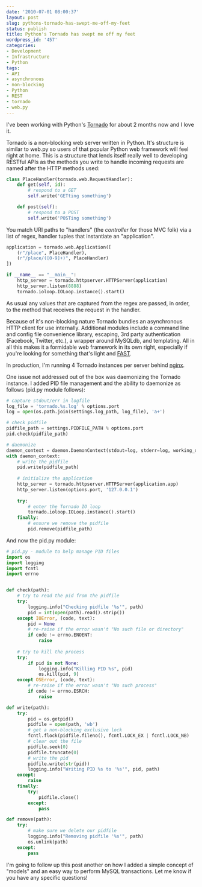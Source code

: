 ```yaml
---
date: '2010-07-01 08:00:37'
layout: post
slug: pythons-tornado-has-swept-me-off-my-feet
status: publish
title: Python's Tornado has swept me off my feet
wordpress_id: '457'
categories:
- Development
- Infrastructure
- Python
tags:
- API
- asynchronous
- non-blocking
- Python
- REST
- tornado
- web.py
---
```


I've been working with Python's [Tornado](http://www.tornadoweb.org/) for about 2 months now and I love it.

Tornado is a non-blocking web server written in Python.  It's structure is similar to web.py so users of that popular Python web framework will feel right at home.  This is a structure that lends itself really well to developing RESTful APIs as the methods you write to handle incoming requests are named after the HTTP methods used:

```python
class PlaceHandler(tornado.web.RequestHandler):
    def get(self, id):
        # respond to a GET
        self.write('GETting something')

    def post(self):
        # respond to a POST
        self.write('POSTing something')
```

You match URI paths to "handlers" (the _controller_ for those MVC folk) via a list of regex, handler tuples that instantiate an "application".

```python
application = tornado.web.Application([
    (r"/place", PlaceHandler),
    (r"/place/([0-9]+)", PlaceHandler)
])

if __name__ == "__main__":
    http_server = tornado.httpserver.HTTPServer(application)
    http_server.listen(8888)
    tornado.ioloop.IOLoop.instance().start()
```

As usual any values that are captured from the regex are passed, in order, to the method that receives the request in the handler.

Because of it's non-blocking nature Tornado bundles an asynchronous HTTP client for use internally.  Additional modules include a command line and config file convenience library, escaping, 3rd party authentication (Facebook, Twitter, etc.), a wrapper around MySQLdb, and templating.  All in all this makes it a formidable web framework in its own right, especially if you're looking for something that's light and [FAST](http://www.tornadoweb.org/documentation#performance).

In production, I'm running 4 Tornado instances per server behind [nginx](http://nginx.org/).

One issue not addressed out of the box was daemonizing the Tornado instance.  I added PID file management and the ability to daemonize as follows (pid.py module follows):

```python
# capture stdout/err in logfile
log_file = 'tornado.%s.log' % options.port
log = open(os.path.join(settings.log_path, log_file), 'a+')

# check pidfile
pidfile_path = settings.PIDFILE_PATH % options.port
pid.check(pidfile_path)

# daemonize
daemon_context = daemon.DaemonContext(stdout=log, stderr=log, working_directory='.')
with daemon_context:
    # write the pidfile
    pid.write(pidfile_path)
    
    # initialize the application
    http_server = tornado.httpserver.HTTPServer(application.app)
    http_server.listen(options.port, '127.0.0.1')
    
    try:
        # enter the Tornado IO loop
        tornado.ioloop.IOLoop.instance().start()
    finally:
        # ensure we remove the pidfile
        pid.remove(pidfile_path)
```

And now the pid.py module:

```python
# pid.py - module to help manage PID files
import os
import logging
import fcntl
import errno


def check(path):
    # try to read the pid from the pidfile
    try:
        logging.info("Checking pidfile '%s'", path)
        pid = int(open(path).read().strip())
    except IOError, (code, text):
        pid = None
        # re-raise if the error wasn't "No such file or directory"
        if code != errno.ENOENT:
            raise
    
    # try to kill the process
    try:
        if pid is not None:
            logging.info("Killing PID %s", pid)
            os.kill(pid, 9)
    except OSError, (code, text):
        # re-raise if the error wasn't "No such process"
        if code != errno.ESRCH:
            raise

def write(path):
    try:
        pid = os.getpid()
        pidfile = open(path, 'wb')
        # get a non-blocking exclusive lock
        fcntl.flock(pidfile.fileno(), fcntl.LOCK_EX | fcntl.LOCK_NB)
        # clear out the file
        pidfile.seek(0)
        pidfile.truncate(0)
        # write the pid
        pidfile.write(str(pid))
        logging.info("Writing PID %s to '%s'", pid, path)
    except:
        raise
    finally:
        try:
            pidfile.close()
        except:
            pass

def remove(path):
    try:
        # make sure we delete our pidfile
        logging.info("Removing pidfile '%s'", path)
        os.unlink(path)
    except:
        pass
```

I'm going to follow up this post another on how I added a simple concept of "models" and an easy way to perform MySQL transactions.  Let me know if you have any specific questions!
